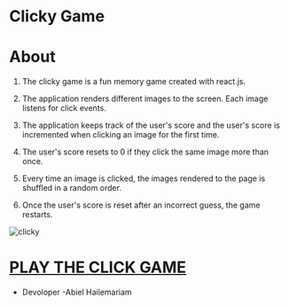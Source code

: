# Clicky Game


# About
1. The clicky game is a fun memory game created with react.js.

2. The application renders different images to the screen. Each image listens for click events.

3. The application keeps track of the user's score and the user's score is incremented when clicking an image for the first time.

4. The user's score resets to 0 if they click the same image more than once.

5. Every time an image is clicked, the images rendered to the page is shuffled  in a random order.

6. Once the user's score is reset after an incorrect guess, the game restarts.

![clicky](https://user-images.githubusercontent.com/55037624/75103495-e7d81000-55c0-11ea-810a-783846444249.gif)

# [PLAY THE CLICK GAME](https://abielh06.github.io/clickygame/)

* Devoloper 
-Abiel Hailemariam



